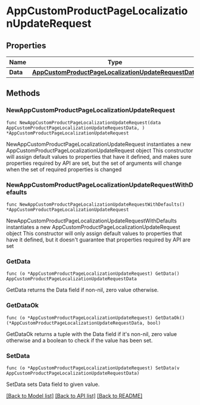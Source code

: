# AppCustomProductPageLocalizationUpdateRequest

## Properties

Name | Type | Description | Notes
------------ | ------------- | ------------- | -------------
**Data** | [**AppCustomProductPageLocalizationUpdateRequestData**](AppCustomProductPageLocalizationUpdateRequestData.md) |  | 

## Methods

### NewAppCustomProductPageLocalizationUpdateRequest

`func NewAppCustomProductPageLocalizationUpdateRequest(data AppCustomProductPageLocalizationUpdateRequestData, ) *AppCustomProductPageLocalizationUpdateRequest`

NewAppCustomProductPageLocalizationUpdateRequest instantiates a new AppCustomProductPageLocalizationUpdateRequest object
This constructor will assign default values to properties that have it defined,
and makes sure properties required by API are set, but the set of arguments
will change when the set of required properties is changed

### NewAppCustomProductPageLocalizationUpdateRequestWithDefaults

`func NewAppCustomProductPageLocalizationUpdateRequestWithDefaults() *AppCustomProductPageLocalizationUpdateRequest`

NewAppCustomProductPageLocalizationUpdateRequestWithDefaults instantiates a new AppCustomProductPageLocalizationUpdateRequest object
This constructor will only assign default values to properties that have it defined,
but it doesn't guarantee that properties required by API are set

### GetData

`func (o *AppCustomProductPageLocalizationUpdateRequest) GetData() AppCustomProductPageLocalizationUpdateRequestData`

GetData returns the Data field if non-nil, zero value otherwise.

### GetDataOk

`func (o *AppCustomProductPageLocalizationUpdateRequest) GetDataOk() (*AppCustomProductPageLocalizationUpdateRequestData, bool)`

GetDataOk returns a tuple with the Data field if it's non-nil, zero value otherwise
and a boolean to check if the value has been set.

### SetData

`func (o *AppCustomProductPageLocalizationUpdateRequest) SetData(v AppCustomProductPageLocalizationUpdateRequestData)`

SetData sets Data field to given value.



[[Back to Model list]](../README.md#documentation-for-models) [[Back to API list]](../README.md#documentation-for-api-endpoints) [[Back to README]](../README.md)


